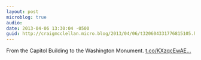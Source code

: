 ```yaml
---
layout: post
microblog: true
audio: 
date: 2013-04-06 13:30:04 -0500
guid: http://craigmcclellan.micro.blog/2013/04/06/t320604331776815105.html
---
```

From the Capitol Building to the Washington Monument. [t.co/KXzqcEwAE...](http://t.co/KXzqcEwAED)
